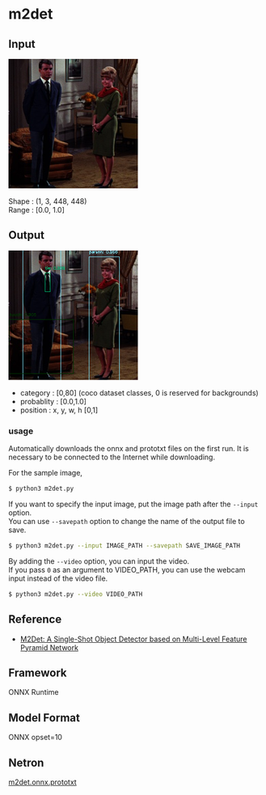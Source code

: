 # m2det

## Input

![Input](couple.jpg)

Shape : (1, 3, 448, 448)  
Range : [0.0, 1.0]

## Output

![Output](output.png)

- category : [0,80] (coco dataset classes, 0 is reserved for backgrounds)  
- probablity : [0.0,1.0]  
- position : x, y, w, h [0,1]  

### usage
Automatically downloads the onnx and prototxt files on the first run.
It is necessary to be connected to the Internet while downloading.

For the sample image,
``` bash
$ python3 m2det.py
```

If you want to specify the input image, put the image path after the `--input` option.  
You can use `--savepath` option to change the name of the output file to save.

```bash
$ python3 m2det.py --input IMAGE_PATH --savepath SAVE_IMAGE_PATH    
```

By adding the `--video` option, you can input the video.   
If you pass `0` as an argument to VIDEO_PATH, you can use the webcam input instead of the video file.
```bash
$ python3 m2det.py --video VIDEO_PATH
```

## Reference

- [M2Det: A Single-Shot Object Detector based on Multi-Level Feature Pyramid Network](https://github.com/qijiezhao/M2Det)

## Framework

ONNX Runtime

## Model Format

ONNX opset=10

## Netron

[m2det.onnx.prototxt](https://lutzroeder.github.io/netron/?url=https://storage.googleapis.com/ailia-models/m2det/m2det.onnx.prototxt)
